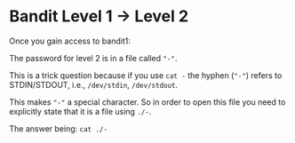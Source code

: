 # Bandit Level 1 → Level 2

Once you gain access to bandit1:

The password for level 2 is in a file called `"-"`.

This is a trick question because if you use `cat -` the hyphen (`"-"`) refers to STDIN/STDOUT, i.e., `/dev/stdin`, `/dev/stdout`.

This makes `"-"` a special character. So in order to open this file you need to explicitly state that it is a file using `./-`.

The answer being: `cat ./-`
